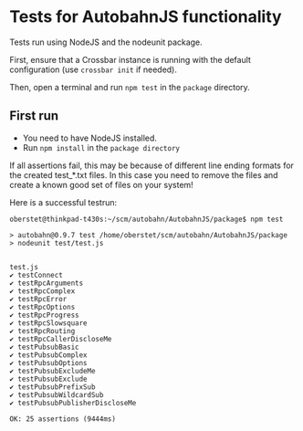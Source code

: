 # Tests for AutobahnJS functionality

Tests run using NodeJS and the nodeunit package.

First, ensure that a Crossbar instance is running with the default configuration (use `crossbar init` if needed).

Then, open a terminal and run `npm test` in the `package` directory.

## First run

* You need to have NodeJS installed.
* Run `npm install` in the `package directory`

If all assertions fail, this may be because of different line ending formats for the created test_*.txt files.
In this case you need to remove the files and create a known good set of files on your system!

Here is a successful testrun:

```console
oberstet@thinkpad-t430s:~/scm/autobahn/AutobahnJS/package$ npm test

> autobahn@0.9.7 test /home/oberstet/scm/autobahn/AutobahnJS/package
> nodeunit test/test.js


test.js
✔ testConnect
✔ testRpcArguments
✔ testRpcComplex
✔ testRpcError
✔ testRpcOptions
✔ testRpcProgress
✔ testRpcSlowsquare
✔ testRpcRouting
✔ testRpcCallerDiscloseMe
✔ testPubsubBasic
✔ testPubsubComplex
✔ testPubsubOptions
✔ testPubsubExcludeMe
✔ testPubsubExclude
✔ testPubsubPrefixSub
✔ testPubsubWildcardSub
✔ testPubsubPublisherDiscloseMe

OK: 25 assertions (9444ms)
```
